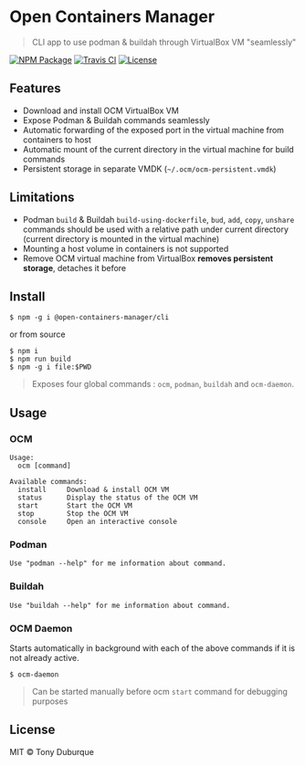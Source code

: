 # Open Containers Manager
> CLI app to use podman & buildah through VirtualBox VM "seamlessly"

[![NPM Package](https://img.shields.io/npm/v/@open-containers-manager/cli)](https://www.npmjs.com/package/@open-containers-manager/cli)
[![Travis CI](https://img.shields.io/travis/open-containers-manager/cli)](https://travis-ci.org/open-containers-manager/cli)
[![License](https://img.shields.io/github/license/open-containers-manager/cli)](https://github.com/open-containers-manager/cli/blob/master/LICENSE)

## Features
- Download and install OCM VirtualBox VM
- Expose Podman & Buildah commands seamlessly
- Automatic forwarding of the exposed port in the virtual machine from containers to host
- Automatic mount of the current directory in the virtual machine for build commands
- Persistent storage in separate VMDK (`~/.ocm/ocm-persistent.vmdk`)

## Limitations
- Podman `build` & Buildah `build-using-dockerfile`, `bud`, `add`, `copy`, `unshare` commands should be used with a relative path under current directory (current directory is mounted in the virtual machine)
- Mounting a host volume in containers is not supported
- Remove OCM virtual machine from VirtualBox __removes persistent storage__, detaches it before

## Install

```
$ npm -g i @open-containers-manager/cli
```

or from source

```
$ npm i
$ npm run build
$ npm -g i file:$PWD
```


> Exposes four global commands : `ocm`, `podman`, `buildah` and `ocm-daemon`.

## Usage
### OCM
```
Usage:
  ocm [command]

Available commands:
  install     Download & install OCM VM
  status      Display the status of the OCM VM
  start       Start the OCM VM
  stop        Stop the OCM VM
  console     Open an interactive console
```

### Podman
```
Use "podman --help" for me information about command.
```

### Buildah
```
Use "buildah --help" for me information about command.
```

### OCM Daemon
Starts automatically in background with each of the above commands if it is not already active.

```
$ ocm-daemon
```

> Can be started manually before ocm `start` command for debugging purposes

## License

MIT © Tony Duburque
